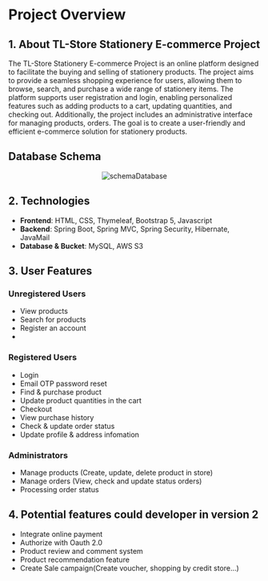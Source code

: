 # Project Overview

## 1. About TL-Store Stationery E-commerce Project
The TL-Store Stationery E-commerce Project is an online platform designed to facilitate the buying and selling of stationery products. The project aims to provide a seamless shopping experience for users, allowing them to browse, search, and purchase a wide range of stationery items. The platform supports user registration and login, enabling personalized features such as adding products to a cart, updating quantities, and checking out. Additionally, the project includes an administrative interface for managing products, orders. The goal is to create a user-friendly and efficient e-commerce solution for stationery products.
## Database Schema
<p align="center">
  <img src="https://github.com/user-attachments/assets/233d2bfa-1eba-4f83-af3f-8ce8782b6960" alt="schemaDatabase"/>
</p>

## 2. Technologies
- **Frontend**: HTML, CSS, Thymeleaf, Bootstrap 5, Javascript
- **Backend**: Spring Boot, Spring MVC, Spring Security, Hibernate, JavaMail
- **Database & Bucket**: MySQL, AWS S3

## 3. User Features
### Unregistered Users
- View products
- Search for products
- Register an account
- 
### Registered Users
- Login
- Email OTP password reset
- Find & purchase product
- Update product quantities in the cart
- Checkout
- View purchase history
- Check & update order status
- Update profile & address infomation
  
### Administrators
- Manage products (Create, update, delete product in store)
- Manage orders (View, check and update status orders)
- Processing order status

## 4. Potential features could developer in version 2
- Integrate online payment
- Authorize with Oauth 2.0
- Product review and comment system
- Product recommendation feature
- Create Sale campaign(Create voucher, shopping by credit store...)

